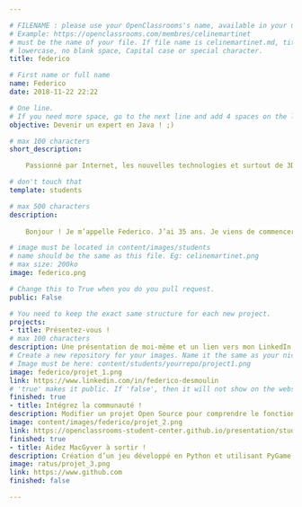 ```yaml
---

# FILENAME : please use your OpenClassrooms's name, available in your url.
# Example: https://openclassrooms.com/membres/celinemartinet
# must be the name of your file. If file name is celinemartinet.md, title is celinemartinet.
# lowercase, no blank space, Capital case or special character.
title: federico

# First name or full name
name: Federico
date: 2018-11-22 22:22

# One line.
# If you need more space, go to the next line and add 4 spaces on the left, as in 'description'.
objective: Devenir un expert en Java ! ;)

# max 100 characters
short_description: 

    Passionné par Internet, les nouvelles technologies et surtout de 3D.

# don't touch that
template: students

# max 500 characters
description: 
         
    Bonjour ! Je m’appelle Federico. J’ai 35 ans. Je viens de commencer une formation de développeur d’applications Java avec OpenClassrooms. Titulaire d’un Diplôme National d’Arts Plastiques obtenu à l’Ecole Supérieure d’Art et de Communication de Cambrai et photographe, je souhaite diversifier ma formation. Très heureux d’intégrer la communauté, je souhaite à tous les autres étudiants bonne chance !

# image must be located in content/images/students
# name should be the same as this file. Eg: celinemartinet.png
# max size: 200ko
image: federico.png

# Change this to True when you do you pull request.
public: False

# You need to keep the exact same structure for each new project.
projects:
- title: Présentez-vous !
# max 100 characters
description: Une présentation de moi-même et un lien vers mon LinkedIn.
# Create a new repository for your images. Name it the same as your nickname and profile picture.
# Image must be here: content/students/yourrepo/project1.png
image: federico/projet_1.png
link: https://www.linkedin.com/in/federico-desmoulin
# 'true' makes it public. If 'false', then it will not show on the website.
finished: true
- title: Intégrez la communauté !
description: Modifier un projet Open Source pour comprendre le fonctionnement de Git, de Github et des pull requests.
image: content/images/federico/projet_2.png
link: https://openclassrooms-student-center.github.io/presentation/students/federico.html
finished: true
- title: Aidez MacGyver à sortir !
description: Création d’un jeu développé en Python et utilisant PyGame.
image: ratus/projet_3.png
link: https://www.github.com
finished: false

---
```

